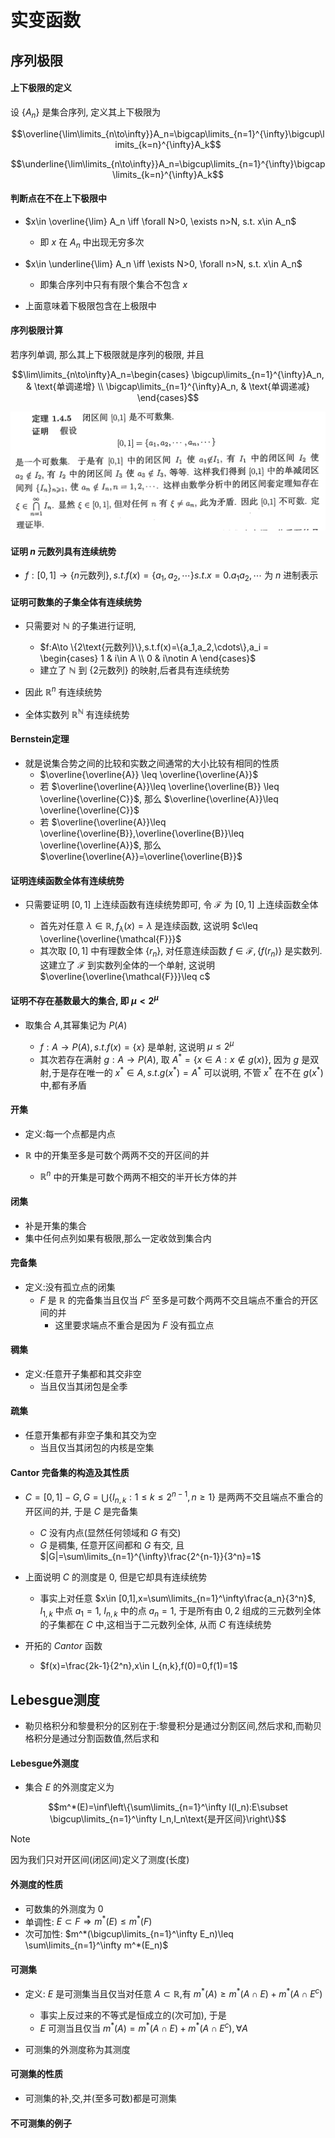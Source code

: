 # 实变函数

## 序列极限

#### 上下极限的定义
设 $\{A_n\}$ 是集合序列, 定义其上下极限为

$$\overline{\lim\limits_{n\to\infty}}A_n=\bigcap\limits_{n=1}^{\infty}\bigcup\limits_{k=n}^{\infty}A_k$$

$$\underline{\lim\limits_{n\to\infty}}A_n=\bigcup\limits_{n=1}^{\infty}\bigcap\limits_{k=n}^{\infty}A_k$$

#### 判断点在不在上下极限中
- $x\in \overline{\lim} A_n \iff \forall N>0, \exists n>N, s.t. x\in A_n$

    - 即 $x$ 在 $A_n$ 中出现无穷多次

- $x\in \underline{\lim} A_n \iff \exists N>0, \forall n>N, s.t. x\in A_n$

    - 即集合序列中只有有限个集合不包含 $x$

- 上面意味着下极限包含在上极限中

#### 序列极限计算
若序列单调, 那么其上下极限就是序列的极限, 并且

$$\lim\limits_{n\to\infty}A_n=\begin{cases} \bigcup\limits_{n=1}^{\infty}A_n, & \text{单调递增} \\ \bigcap\limits_{n=1}^{\infty}A_n, & \text{单调递减} \end{cases}$$

![image_2024-07-03-14-08-17](img/image_2024-07-03-14-08-17.png)


#### 证明 $n$ 元数列具有连续统势
- $f:[0,1]\to \{n\text{元数列}\},s.t.f(x)=\{a_1,a_2,\cdots\}s.t.x=0.a_1a_2,\cdots$ 为 $n$ 进制表示

#### 证明可数集的子集全体有连续统势
- 只需要对 $\mathbb{N}$ 的子集进行证明, 
  - $f:A\to \{2\text{元数列}\},s.t.f(x)=\{a_1,a_2,\cdots\},a_i = \begin{cases} 1 & i\in A \\ 0 & i\notin A \end{cases}$
  - 建立了 $\mathbb{N}$ 到 $\{2\text{元数列}\}$ 的映射,后者具有连续统势

- 因此 $\mathbb{R}^n$ 有连续统势
- 全体实数列 $\mathbb{R}^{\mathbb{N}}$ 有连续统势
  
#### Bernstein定理
- 就是说集合势之间的比较和实数之间通常的大小比较有相同的性质
    - $\overline{\overline{A}} \leq \overline{\overline{A}}$
    - 若 $\overline{\overline{A}}\leq \overline{\overline{B}} \leq \overline{\overline{C}}$, 那么 $\overline{\overline{A}}\leq \overline{\overline{C}}$
    - 若 $\overline{\overline{A}}\leq \overline{\overline{B}},\overline{\overline{B}}\leq \overline{\overline{A}}$, 那么 $\overline{\overline{A}}=\overline{\overline{B}}$

#### 证明连续函数全体有连续统势
- 只需要证明 $[0,1]$ 上连续函数有连续统势即可, 令 $\mathcal{F}$ 为 $[0,1]$ 上连续函数全体

    - 首先对任意 $\lambda \in\mathbb{R},f_\lambda (x)=\lambda$ 是连续函数, 这说明 $c\leq \overline{\overline{\mathcal{F}}}$
    - 其次取 $[0,1]$ 中有理数全体 $\{r_n\}$, 对任意连续函数 $f\in\mathcal{F},\{f(r_n)\}$ 是实数列. 这建立了 $\mathcal{F}$ 到实数列全体的一个单射, 这说明 $\overline{\overline{\mathcal{F}}}\leq c$

#### 证明不存在基数最大的集合, 即 $\mu < 2^\mu$
- 取集合 $A$,其幂集记为 $P(A)$

    - $f:A\to P(A),s.t.f(x)=\{x\}$ 是单射, 这说明 $\mu \leq 2^\mu$
    - 其次若存在满射 $g:A\to P(A)$, 取 $A^*=\{x\in A:x\notin g(x)\}$, 因为 $g$ 是双射,于是存在唯一的 $x^*\in A,s.t.g(x^*)=A^*$ 可以说明, 不管 $x^*$ 在不在 $g(x^*)$ 中,都有矛盾

#### 开集
- 定义:每一个点都是内点
- $\mathbb{R}$ 中的开集至多是可数个两两不交的开区间的并

    - $\mathbb{R}^n$ 中的开集是可数个两两不相交的半开长方体的并 

#### 闭集
- 补是开集的集合
- 集中任何点列如果有极限,那么一定收敛到集合内

#### 完备集
- 定义:没有孤立点的闭集
    - $F$ 是 $\mathbb{R}$  的完备集当且仅当 $F^c$ 至多是可数个两两不交且端点不重合的开区间的并
        - 这里要求端点不重合是因为 $F$ 没有孤立点

#### 稠集
- 定义:任意开子集都和其交非空
    - 当且仅当其闭包是全季

#### 疏集
- 任意开集都有非空子集和其交为空
    - 当且仅当其闭包的内核是空集

#### Cantor 完备集的构造及其性质
- $C=[0,1]-G,G=\bigcup \{I_{n,k}:1\leq k\leq 2^{n-1},n\geq 1\}$ 是两两不交且端点不重合的开区间的并, 于是 $C$ 是完备集
    - $C$ 没有内点(显然任何领域和 $G$ 有交)
    - $G$ 是稠集, 任意开区间都和 $G$ 有交, 且 $|G|=\sum\limits_{n=1}^{\infty}\frac{2^{n-1}}{3^n}=1$

- 上面说明 $C$ 的测度是 $0$, 但是它却具有连续统势

    - 事实上对任意 $x\in [0,1],x=\sum\limits_{n=1}^\infty\frac{a_n}{3^n}$, $I_{1,k}$ 中点 $a_1=1$,  $I_{n,k}$ 中的点 $a_n=1$, 于是所有由 $0,2$ 组成的三元数列全体的子集都在 $C$ 中,这相当于二元数列全体, 从而 $C$ 有连续统势

- 开拓的 $Cantor$ 函数

    - $f(x)=\frac{2k-1}{2^n},x\in I_{n,k},f(0)=0,f(1)=1$


## Lebesgue测度

- 勒贝格积分和黎曼积分的区别在于:黎曼积分是通过分割区间,然后求和,而勒贝格积分是通过分割函数值,然后求和

#### Lebesgue外测度
- 集合 $E$ 的外测度定义为

$$m^*(E)=\inf\left\{\sum\limits_{n=1}^\infty l(I_n):E\subset \bigcup\limits_{n=1}^\infty I_n,I_n\text{是开区间}\right\}$$

> [!NOTE]
> 因为我们只对开区间(闭区间)定义了测度(长度)

#### 外测度的性质
- 可数集的外测度为 $0$
- 单调性: $E\subset F\Rightarrow m^*(E)\leq m^*(F)$
- 次可加性: $m^*(\bigcup\limits_{n=1}^\infty E_n)\leq \sum\limits_{n=1}^\infty m^*(E_n)$

#### 可测集
- 定义: $E$ 是可测集当且仅当对任意 $A\subset \mathbb{R}$,有 $m^*(A)\geq m^*(A\cap E)+m^*(A\cap E^c)$
    - 事实上反过来的不等式是恒成立的(次可加), 于是
    - $E$ 可测当且仅当 $m^*(A)=m^*(A\cap E)+m^*(A\cap E^c),\forall A$

- 可测集的外测度称为其测度

#### 可测集的性质
- 可测集的补,交,并(至多可数)都是可测集

#### 不可测集的例子








